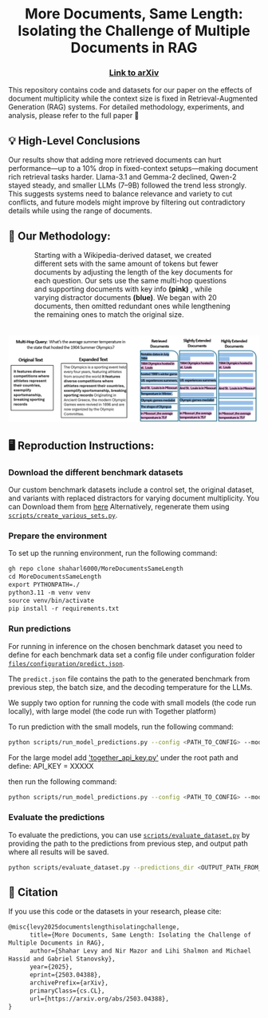 <div align="center">
  <h1>More Documents, Same Length:<br>Isolating the Challenge of Multiple Documents in RAG</h1>
  <h3><a href="https://arxiv.org/abs/2503.04388" target="_blank">Link to arXiv</a></h3>
</div>

This repository contains code and datasets for our paper on the effects of document multiplicity while the context size is fixed in Retrieval-Augmented Generation (RAG) systems.
For detailed methodology, experiments, and analysis, please refer to the full paper 📰

## :bulb: High-Level Conclusions
Our results show that adding more retrieved documents can hurt performance—up to a 10% drop in fixed-context setups—making document rich retrieval tasks harder. 
Llama-3.1 and Gemma-2 declined, Qwen-2 stayed steady, and smaller LLMs (7–9B) followed the trend less strongly. This suggests systems need to balance relevance and variety to cut conflicts, and future models might improve by filtering out contradictory details while using the range of documents.

## 🔬 Our Methodology:
<div style="max-width: 400px; margin: 0 auto;">
Starting with a Wikipedia-derived dataset, we created different sets with the same amount of tokens but fewer documents by adjusting the length of the key documents for each question.
Our sets use the same multi-hop questions and supporting documents with key info <b>(pink)</b> , while varying distractor documents <b>(blue)</b>.
We began with 20 documents, then omitted redundant ones while lengthening the remaining ones to match the original size.
</div>
 <br>
<br>






<div align="center">
  <img src="/Main_Fig_Horizontal.png" alt="Alt text" width="800">
</div>


## :desktop_computer:  Reproduction Instructions:

### Download the different benchmark datasets
Our custom benchmark datasets include a control set, the original dataset, and variants with replaced distractors for varying document multiplicity. 
You can Download them from  [here](https://drive.google.com/file/d/1z6L0Xl0zhRoOOpwD5WuQI9ukSaEgCraM/view?usp=drive_link)
Alternatively, regenerate them using  [`scripts/create_various_sets.py`](scripts/create_various_sets.py).

### Prepare the environment

To set up the running environment, run the following command:
```
gh repo clone shaharl6000/MoreDocumentsSameLength
cd MoreDocumentsSameLength
export PYTHONPATH=./
python3.11 -m venv venv
source venv/bin/activate
pip install -r requirements.txt

```

### Run predictions
For running in inference on the chosen benchmark dataset you need to define for each benchmark data set a config file under configuration folder [`files/configuration/predict.json`](files/configuration/predict.json).

The `predict.json` file contains the path to the generated benchmark from previous step, the batch size, and the decoding temperature for the LLMs.

We supply two option for running the code with small models (the code run locally), with large model (the code run with Together platform)

To run prediction with the small models, run the following command:
```bash
python scripts/run_model_predictions.py --config <PATH_TO_CONFIG> --model_name <MODEL_NAME>
```

For the large model add ['together_api_key.py'](together_api_key.py) under the root path and define: API_KEY = XXXXX

then run the following command:

```bash
python scripts/run_model_predictions.py --config <PATH_TO_CONFIG> --model_name <MODEL_NAME> --run_together
```

### Evaluate the predictions

To evaluate the predictions, you can use [`scripts/evaluate_dataset.py`](scripts/evaluate_dataset.py) by providing 
the path to the predictions from previous step, and output path where all results will be saved.

```bash
python scripts/evaluate_dataset.py --predictions_dir <OUTPUT_PATH_FROM_PREV_STEP> --output_path <RESULT_OUTPUT> --ds_name MusiQue
```

## :newspaper: Citation

If you use this code or the datasets in your research, please cite:

```
@misc{levy2025documentslengthisolatingchallenge,
      title={More Documents, Same Length: Isolating the Challenge of Multiple Documents in RAG}, 
      author={Shahar Levy and Nir Mazor and Lihi Shalmon and Michael Hassid and Gabriel Stanovsky},
      year={2025},
      eprint={2503.04388},
      archivePrefix={arXiv},
      primaryClass={cs.CL},
      url={https://arxiv.org/abs/2503.04388}, 
}
```


